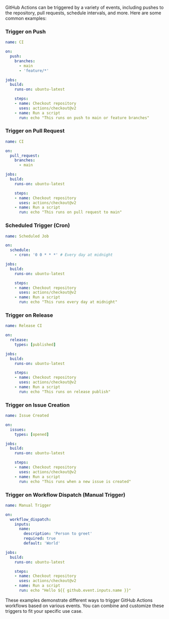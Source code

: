 GitHub Actions can be triggered by a variety of events, including pushes to the repository, pull requests, schedule intervals, and more. Here are some common examples:

### Trigger on Push

```yaml
name: CI

on:
  push:
    branches:
      - main
      - 'feature/*'

jobs:
  build:
    runs-on: ubuntu-latest

    steps:
    - name: Checkout repository
      uses: actions/checkout@v2
    - name: Run a script
      run: echo "This runs on push to main or feature branches"
```

### Trigger on Pull Request

```yaml
name: CI

on:
  pull_request:
    branches:
      - main

jobs:
  build:
    runs-on: ubuntu-latest

    steps:
    - name: Checkout repository
      uses: actions/checkout@v2
    - name: Run a script
      run: echo "This runs on pull request to main"
```

### Scheduled Trigger (Cron)

```yaml
name: Scheduled Job

on:
  schedule:
    - cron: '0 0 * * *' # Every day at midnight

jobs:
  build:
    runs-on: ubuntu-latest

    steps:
    - name: Checkout repository
      uses: actions/checkout@v2
    - name: Run a script
      run: echo "This runs every day at midnight"
```

### Trigger on Release

```yaml
name: Release CI

on:
  release:
    types: [published]

jobs:
  build:
    runs-on: ubuntu-latest

    steps:
    - name: Checkout repository
      uses: actions/checkout@v2
    - name: Run a script
      run: echo "This runs on release publish"
```

### Trigger on Issue Creation

```yaml
name: Issue Created

on:
  issues:
    types: [opened]

jobs:
  build:
    runs-on: ubuntu-latest

    steps:
    - name: Checkout repository
      uses: actions/checkout@v2
    - name: Run a script
      run: echo "This runs when a new issue is created"
```

### Trigger on Workflow Dispatch (Manual Trigger)

```yaml
name: Manual Trigger

on:
  workflow_dispatch:
    inputs:
      name:
        description: 'Person to greet'
        required: true
        default: 'World'

jobs:
  build:
    runs-on: ubuntu-latest

    steps:
    - name: Checkout repository
      uses: actions/checkout@v2
    - name: Run a script
      run: echo "Hello ${{ github.event.inputs.name }}"
```

These examples demonstrate different ways to trigger GitHub Actions workflows based on various events. You can combine and customize these triggers to fit your specific use case.
